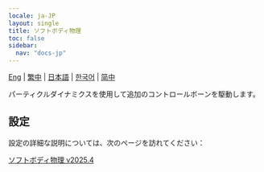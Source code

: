 ```yaml
---
locale: ja-JP
layout: single
title: ソフトボディ物理
toc: false
sidebar:
  nav: "docs-jp"
---
```

[Eng](/dancexr/features/physics_softbody) | [繁中](/tw/dancexr/features/physics_softbody) | [日本語](/jp/dancexr/features/physics_softbody) | [한국어](/kr/dancexr/features/physics_softbody) | [简中](/zh/dancexr/features/physics_softbody)

パーティクルダイナミクスを使用して追加のコントロールボーンを駆動します。

## 設定

設定の詳細な説明については、次のページを訪れてください：

[ソフトボディ物理 v2025.4](/dancexr/menu/2025.4/actor/physics_softbody)